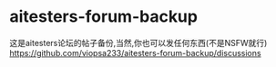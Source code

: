 # aitesters-forum-backup
这是aitesters论坛的帖子备份,当然,你也可以发任何东西(不是NSFW就行)
https://github.com/viopsa233/aitesters-forum-backup/discussions
